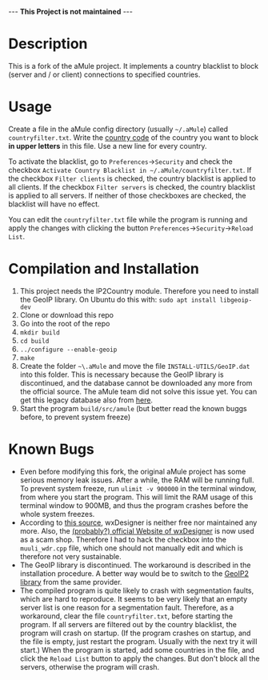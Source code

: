 --- **This Project is not maintained** ---

# Description

This is a fork of the aMule project. It implements a country blacklist to block (server and / or client) connections to specified countries.

# Usage

Create a file in the aMule config directory (usually `~/.aMule`) called `countryfilter.txt`. Write the [country code](https://dev.maxmind.com/geoip/legacy/codes/iso3166/) of the country you want to block **in upper letters** in this file. Use a new line for every country.

To activate the blacklist, go to `Preferences`->`Security` and check the checkbox `Activate Country Blacklist in ~/.aMule/countryfilter.txt`. If the checkbox `Filter clients` is checked, the country blacklist is applied to all clients. If the checkbox `Filter servers` is checked, the country blacklist is applied to all servers. If neither of those checkboxes are checked, the blacklist will have no effect. 

You can edit the `countryfilter.txt` file while the program is running and apply the changes with clicking the button `Preferences`->`Security`->`Reload List`.

# Compilation and Installation

1. This project needs the IP2Country module. Therefore you need to install the GeoIP library. On Ubuntu do this with: `sudo apt install libgeoip-dev`
1. Clone or download this repo
2. Go into the root of the repo
3. `mkdir build`
4. `cd build`
5. `../configure --enable-geoip`
6. `make`
7. Create the folder `~\.aMule` and move the file `INSTALL-UTILS/GeoIP.dat` into this folder. This is necessary because the GeoIP library is discontinued, and the database cannot be downloaded any more from the official source. The aMule team did not solve this issue yet. You can get this legacy database also from [here](https://packages.debian.org/jessie/all/geoip-database/download).
8. Start the program `build/src/amule` (but better read the known buggs before, to prevent system freeze)

# Known Bugs

* Even before modifying this fork, the original aMule project has some serious memory leak issues. After a while, the RAM will be running full. To prevent system freeze, run `ulimit -v 900000` in the terminal window, from where you start the program. This will limit the RAM usage of this terminal window to 900MB, and thus the program crashes before the whole system freezes.
* According to [this source](https://github.com/amule-project/amule/issues/2), wxDesigner is neither free nor maintained any more. Also, the [(probably?) official Website of wxDesigner](http://www.wxdesigner-software.de/) is now used as a scam shop. Therefore I had to hack the checkbox into the `muuli_wdr.cpp` file, which one should not manually edit and which is therefore not very sustainable.
* The GeoIP library is discontinued. The workaround is described in the installation procedure. A better way would be to switch to the [GeoIP2 library](https://dev.maxmind.com/geoip/geoip2/downloadable/) from the same provider.
* The compiled program is quite likely to crash with segmentation faults, which are hard to reproduce. It seems to be very likely that an empty server list is one reason for a segmentation fault. Therefore, as a workaround, clear the file `countryfilter.txt`, before starting the program. If all servers are filtered out by the country blacklist, the program will crash on startup. (If the program crashes on startup, and the file is empty, just restart the program. Usually with the next try it will start.) When the program is started, add some countries in the file, and click the `Reload List` button to apply the changes. But don't block all the servers, otherwise the program will crash.